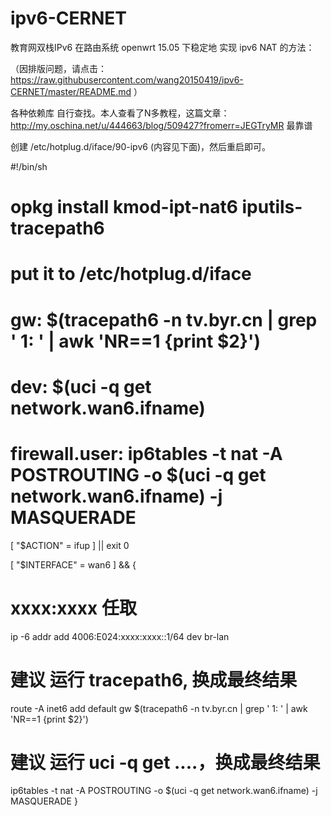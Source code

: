 # ipv6-CERNET

教育网双栈IPv6 在路由系统 openwrt 15.05 下稳定地 实现 ipv6 NAT 的方法：

（因排版问题，请点击：https://raw.githubusercontent.com/wang20150419/ipv6-CERNET/master/README.md ）

各种依赖库 自行查找。本人查看了N多教程，这篇文章：http://my.oschina.net/u/444663/blog/509427?fromerr=JEGTryMR 最靠谱

创建 /etc/hotplug.d/iface/90-ipv6 (内容见下面)，然后重启即可。
    
#!/bin/sh
# opkg install kmod-ipt-nat6 iputils-tracepath6
# put it to /etc/hotplug.d/iface
# gw: $(tracepath6 -n tv.byr.cn | grep ' 1: ' | awk 'NR==1 {print $2}') 
# dev: $(uci -q get network.wan6.ifname)
# firewall.user: ip6tables -t nat -A POSTROUTING -o $(uci -q get network.wan6.ifname) -j MASQUERADE

[ "$ACTION" = ifup ] || exit 0

[ "$INTERFACE" = wan6 ] && {
   # xxxx:xxxx 任取
   ip -6 addr add 4006:E024:xxxx:xxxx::1/64 dev br-lan  
   # 建议 运行 tracepath6, 换成最终结果
   route -A inet6 add default gw  $(tracepath6 -n tv.byr.cn | grep ' 1: ' | awk 'NR==1 {print $2}')  
   # 建议 运行 uci -q get ....，换成最终结果
   ip6tables -t nat -A POSTROUTING -o $(uci -q get network.wan6.ifname) -j MASQUERADE
}

